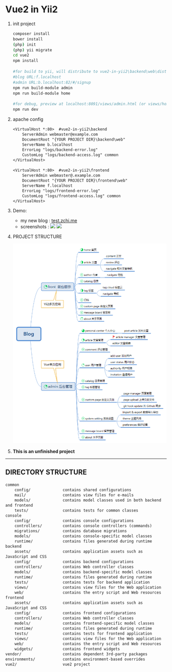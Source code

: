 Vue2 in Yii2
===============================
1. init project
    ```bash
    composer install
    bower install
    (php) init
    (php) yii migrate
    cd vue2
    npm install
    
    #for build to yii, will distribute to vue2-in-yii2\backend\web\dist (or frontend\web\dist)
    #blog URL:f.localhost
    #admin URL:b.localhost:82/#/signup
    npm run build-module admin
    npm run build-module home
    
    #for debug, preview at localhost:8091/views/admin.html (or views/home.html)
    npm run dev
    ```

2. apache config
    ```
    <VirtualHost *:80>	#vue2-in-yii2\backend
        ServerAdmin webmaster@example.com
        DocumentRoot "{YOUR PROJECT DIR}\backend\web"
        ServerName b.localhost
        ErrorLog "logs/backend-error.log"
        CustomLog "logs/backend-access.log" common
    </VirtualHost>
    
    <VirtualHost *:80>	#vue2-in-yii2\frontend
        ServerAdmin webmaster@.example.com
        DocumentRoot "{YOUR PROJECT DIR}\frontend\web"
        ServerName f.localhost
        ErrorLog "logs/frontend-error.log"
        CustomLog "logs/frontend-access.log" common
    </VirtualHost>
    ```
3. Demo:
    
     - my new blog : [test.zchi.me](http:test.zchi.me)
     - screenshots :
     ![](http://odovakhft.bkt.clouddn.com/TIM%E6%88%AA%E5%9B%BE20170716014125.png)
     ![](http://odovakhft.bkt.clouddn.com/TIM%E6%88%AA%E5%9B%BE20170716013821.png)
     
4. PROJECT STRUCTURE

    ![](schedule.png)    
 
5. **This is an unfinished project**



-------------------
DIRECTORY STRUCTURE
-------------------





```
common
    config/              contains shared configurations
    mail/                contains view files for e-mails
    models/              contains model classes used in both backend and frontend
    tests/               contains tests for common classes    
console
    config/              contains console configurations
    controllers/         contains console controllers (commands)
    migrations/          contains database migrations
    models/              contains console-specific model classes
    runtime/             contains files generated during runtime
backend
    assets/              contains application assets such as JavaScript and CSS
    config/              contains backend configurations
    controllers/         contains Web controller classes
    models/              contains backend-specific model classes
    runtime/             contains files generated during runtime
    tests/               contains tests for backend application    
    views/               contains view files for the Web application
    web/                 contains the entry script and Web resources
frontend
    assets/              contains application assets such as JavaScript and CSS
    config/              contains frontend configurations
    controllers/         contains Web controller classes
    models/              contains frontend-specific model classes
    runtime/             contains files generated during runtime
    tests/               contains tests for frontend application
    views/               contains view files for the Web application
    web/                 contains the entry script and Web resources
    widgets/             contains frontend widgets
vendor/                  contains dependent 3rd-party packages
environments/            contains environment-based overrides
vue2/                    vue2 project
```
